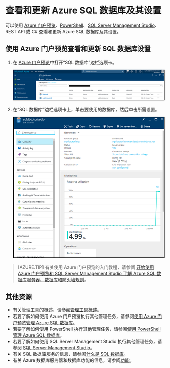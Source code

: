 <properties
    pageTitle="查看和更新 Azure SQL 数据库及其设置 | Azure"
    description="有关如何使用 Azure 门户预览和 PowerShell 查看和更新 Azure SQL 数据库设置的快速参考。"
    services="sql-database"
    documentationcenter=""
    author="CarlRabeler"
    manager="jhubbard"
    editor="" />
<tags
    ms.service="sql-database"
    ms.custom="single databases"
    ms.devlang="NA"
    ms.workload="data-management"
    ms.topic="article"
    ms.tgt_pltfrm="NA"
    ms.date="11/14/2016"
    wacn.date="01/20/2017"
    ms.author="carlrab" />  


# 查看和更新 Azure SQL 数据库及其设置

可以使用 [Azure 门户预览](/documentation/articles/sql-database-manage-portal/)、[PowerShell](/documentation/articles/sql-database-manage-powershell/)、[SQL Server Management Studio](/documentation/articles/sql-database-manage-azure-ssms/)、REST API 或 C# 查看和更新 Azure SQL 数据库及其设置。

## 使用 Azure 门户预览查看和更新 SQL 数据库设置

1. 在 [Azure 门户预览](https://portal.azure.cn/)中打开“SQL 数据库”边栏选项卡。

    ![SQL 数据库](./media/sql-database-get-started/sql-databases.png)  


2. 在“SQL 数据库”边栏选项卡上，单击要使用的数据库，然后单击所需设置。

    ![“新建示例数据库”边栏选项卡](./media/sql-database-get-started/new-sample-db-blade.png)  


> [AZURE.TIP]
有关使用 Azure 门户预览的入门教程，请参阅 [开始使用 Azure 门户预览和 SQL Server Management Studio 了解 Azure SQL 数据库服务器、数据库和防火墙规则](/documentation/articles/sql-database-get-started/)。
>

## 其他资源
* 有关管理工具的概述，请参阅[管理工具概述](/documentation/articles/sql-database-manage-overview/)。
* 若要了解如何使用 Azure 门户预览执行其他管理任务，请参阅[使用 Azure 门户预览管理 Azure SQL 数据库](/documentation/articles/sql-database-manage-portal/)。
* 若要了解如何使用 PowerShell 执行其他管理任务，请参阅[使用 PowerShell 管理 Azure SQL 数据库](/documentation/articles/sql-database-manage-powershell/)。
* 若要了解如何使用 SQL Server Management Studio 执行其他管理任务，请参阅 [SQL Server Management Studio](/documentation/articles/sql-database-manage-azure-ssms/)。
* 有关 SQL 数据库服务的信息，请参阅[什么是 SQL 数据库](/documentation/articles/sql-database-technical-overview/)。
* 有关 Azure 数据库服务器和数据库功能的信息，请参阅[功能](/documentation/articles/sql-database-features/)。

<!---HONumber=Mooncake_0116_2017-->
